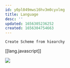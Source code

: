 ```yaml
---
id: y0pl049mws16hv3m0cyxlmg
title: Language
desc: ''
updated: 1656305236252
created: 1656304754663
---
```

`Create Scheme from hiearchy`

[[lang.javascript]]

![](https://foundation-prod-assetspublic53c57cce-8cpvgjldwysl.s3-us-west-2.amazonaws.com/assets/images/lang.schema.jpg)
